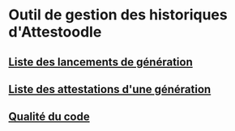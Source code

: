 # Outil de gestion des historiques d'Attestoodle #

## [Liste des lancements de génération](lst_launch.md)

## [Liste des attestations d'une génération](lst_certif.md)

## [Qualité du code](qualite.md)
